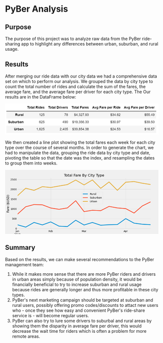 # PyBer Analysis

## Purpose

The purpose of this project was to analyze raw data from the PyBer ride-sharing app to highlight any differences between urban, suburban, and rural usage. 


## Results

After merging our ride data with our city data we had a comprehensive data set on which to perform our analysis. We grouped the data by city type to count the total number of rides and calculate the sum of the fares, the average fare, and the average fare per driver for each city type. The  Our results are in the DataFrame below:  

![data_frame](analysis/data_frame.PNG)


We then created a line plot showing the total fares each week for each city type over the course of several months. In order to generate the chart, we had to manipulate the data, grouping the ride data by city type and date, pivoting the table so that the date was the index, and resampling the dates to group them into weeks. 

![total_fare_by_city_type](analysis/total_fare_by_city_type.png)


## Summary

Based on the results, we can make several recommendations to the PyBer management team:

1. While it makes more sense that there are more PyBer riders and drivers in urban areas simply because of population density, it would be financially beneficial to try to increase suburban and rural usage because rides are generally longer and thus more profitable in these city types.
2. PyBer's next marketing campaign should be targeted at suburban and rural users, possibly offering promo codes/discounts to attact new users who - once they see how easy and convenient PyBer's ride-share service is - will become regular users.  
3. PyBer can also try to lure some drivers to suburbal and rural areas by showing them the disparity in average fare per driver, this would decrease the wait time for riders which is often a problem for more remote areas.
